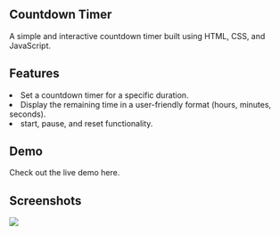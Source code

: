 <h2>Countdown Timer</h2>
<p>A simple and interactive countdown timer built using HTML, CSS, and JavaScript.</p>
<h2>Features</h2>
<li>Set a countdown timer for a specific duration.</li>
<li>Display the remaining time in a user-friendly format (hours, minutes, seconds).</li>
<li>start, pause, and reset functionality.</li>
<h2>Demo</h2>
<p>Check out the live demo <href="https://github.com/agupta890/Countdown-Timer">here</href>.</p>
<h2>Screenshots</h2>
<img src="![timer](https://github.com/agupta890/Countdown-Timer/assets/151984414/4b371b95-aca0-44bd-8faa-8b75eab0020b)"></img>
